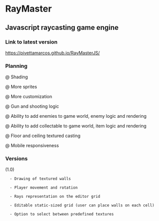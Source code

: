 # RayMaster

## Javascript raycasting game engine

### Link to latest version

https://pivettamarcos.github.io/RayMasterJS/

### Planning

@ Shading 

@ More sprites

@ More customization

@ Gun and shooting logic

@ Ability to add enemies to game world, enemy logic and rendering

@ Ability to add collectable to game world, item logic and rendering

@ Floor and ceiling textured casting

@ Mobile responsiveness

### Versions

(1.0) 
      
      - Drawing of textured walls

      - Player movement and rotation
      
      - Rays representation on the editor grid
     
      - Editable static-sized grid (user can place walls on each cell)
            
      - Option to select between predefined textures



